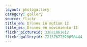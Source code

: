 ```yaml
---
layout: photogallery
category: gallery
source: flickr
title_en: Drones in motion II
title_es: Drones en movimiento II
flickr_pictureid: 33081861612
flickr_galleryid: 72157677526698444
---
```


